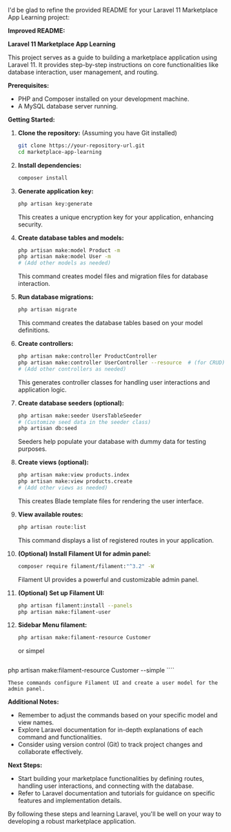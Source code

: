 I'd be glad to refine the provided README for your Laravel 11 Marketplace App Learning project:

**Improved README:**

**Laravel 11 Marketplace App Learning**

This project serves as a guide to building a marketplace application using Laravel 11. It provides step-by-step instructions on core functionalities like database interaction, user management, and routing.

**Prerequisites:**

* PHP and Composer installed on your development machine.
* A MySQL database server running.

**Getting Started:**

1. **Clone the repository:** (Assuming you have Git installed)
   ```bash
   git clone https://your-repository-url.git
   cd marketplace-app-learning
   ```

2. **Install dependencies:**
   ```bash
   composer install
   ```

3. **Generate application key:**
   ```bash
   php artisan key:generate
   ```

   This creates a unique encryption key for your application, enhancing security.

4. **Create database tables and models:**
   ```bash
   php artisan make:model Product -m
   php artisan make:model User -m
   # (Add other models as needed)
   ```

   This command creates model files and migration files for database interaction.

5. **Run database migrations:**
   ```bash
   php artisan migrate
   ```

   This command creates the database tables based on your model definitions.

6. **Create controllers:**
   ```bash
   php artisan make:controller ProductController
   php artisan make:controller UserController --resource  # (for CRUD)
   # (Add other controllers as needed)
   ```

   This generates controller classes for handling user interactions and application logic.

7. **Create database seeders (optional):**
   ```bash
   php artisan make:seeder UsersTableSeeder
   # (Customize seed data in the seeder class)
   php artisan db:seed
   ```

   Seeders help populate your database with dummy data for testing purposes.

8. **Create views (optional):**
   ```bash
   php artisan make:view products.index
   php artisan make:view products.create
   # (Add other views as needed)
   ```

   This creates Blade template files for rendering the user interface.

9. **View available routes:**
   ```bash
   php artisan route:list
   ```

   This command displays a list of registered routes in your application.

10. **(Optional) Install Filament UI for admin panel:**
    ```bash
    composer require filament/filament:"^3.2" -W
    ```

    Filament UI provides a powerful and customizable admin panel.

11. **(Optional) Set up Filament UI:**
    ```bash
    php artisan filament:install --panels
    php artisan make:filament-user
    ```
12. **Sidebar Menu filament:**
    ```bash
    php artisan make:filament-resource Customer
    ```
    or simpel
    ```bash 
   php artisan make:filament-resource Customer --simple
    ````

    These commands configure Filament UI and create a user model for the admin panel.

**Additional Notes:**

* Remember to adjust the commands based on your specific model and view names.
* Explore Laravel documentation for in-depth explanations of each command and functionalities.
* Consider using version control (Git) to track project changes and collaborate effectively.

**Next Steps:**

* Start building your marketplace functionalities by defining routes, handling user interactions, and connecting with the database.
* Refer to Laravel documentation and tutorials for guidance on specific features and implementation details.

By following these steps and learning Laravel, you'll be well on your way to developing a robust marketplace application.
